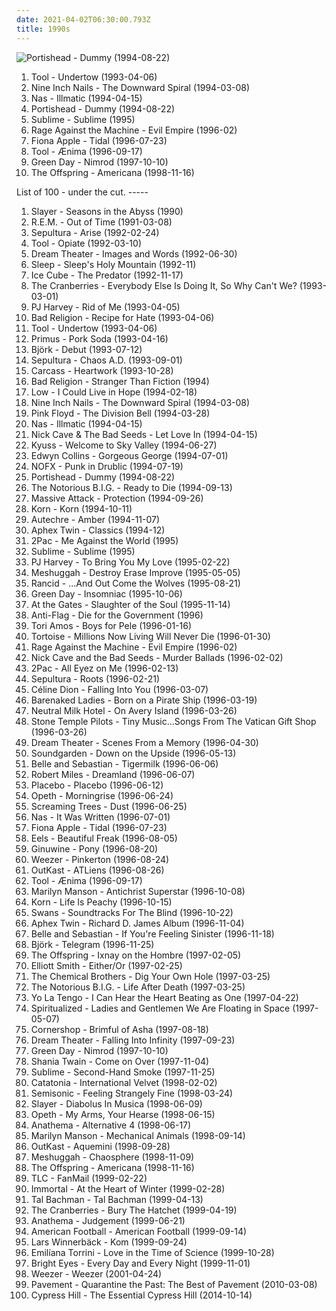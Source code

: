 ```yaml
---
date: 2021-04-02T06:30:00.793Z
title: 1990s
---
```

![Portishead - Dummy (1994-08-22)](http://coverartarchive.org/release/87888070-1b25-4830-aebc-dee490058b74/2550628489-500.jpg "Portishead - Dummy (1994-08-22)")
<ol>
<li><span title="#progressive_metal #alternative_metal">Tool - Undertow (1993-04-06)</span></li>
<li><span title="#industrial #industrial_rock">Nine Inch Nails - The Downward Spiral (1994-03-08)</span></li>
<li><span title="#hip_hop #rap #hip_hop">Nas - Illmatic (1994-04-15)</span></li>
<li><span title="#trip_hop">Portishead - Dummy (1994-08-22)</span></li>
<li><span title="#ska #rock">Sublime - Sublime (1995)</span></li>
<li><span title="#rock #alternative #90_s #1996 #alternative_rock #hard_rock">Rage Against the Machine - Evil Empire (1996-02)</span></li>
<li><span title="#female_vocalists #alternative #singer_songwriter">Fiona Apple - Tidal (1996-07-23)</span></li>
<li><span title="#progressive_metal #progressive_rock #metal">Tool - Ænima (1996-09-17)</span></li>
<li><span title="#punk_rock #pop_punk #punk">Green Day - Nimrod (1997-10-10)</span></li>
<li><span title="#punk_rock #punk">The Offspring - Americana (1998-11-16)</span></li>
</ol>
List of 100 - under the cut.
<!-- more -->
-----
<ol>
<li><span title="#thrash_metal">Slayer - Seasons in the Abyss (1990)</span></li>
<li><span title="#1991 #90_s #alternative_rock #rock">R.E.M. - Out of Time (1991-03-08)</span></li>
<li><span title="#thrash_metal">Sepultura - Arise (1992-02-24)</span></li>
<li><span title="#progressive_metal #alternative_metal #progressive_rock #1992 #rock">Tool - Opiate (1992-03-10)</span></li>
<li><span title="#progressive_metal">Dream Theater - Images and Words (1992-06-30)</span></li>
<li><span title="#stoner_metal #doom_metal #stoner_rock">Sleep - Sleep's Holy Mountain (1992-11)</span></li>
<li><span title="#gangsta_rap #rap">Ice Cube - The Predator (1992-11-17)</span></li>
<li><span title="#90_s #rock">The Cranberries - Everybody Else Is Doing It, So Why Can't We? (1993-03-01)</span></li>
<li><span title="#1993 #alternative">PJ Harvey - Rid of Me (1993-04-05)</span></li>
<li><span title="#punk_rock">Bad Religion - Recipe for Hate (1993-04-06)</span></li>
<li><span title="#progressive_metal #alternative_metal">Tool - Undertow (1993-04-06)</span></li>
<li><span title="#alternative_metal #alternative_rock #funk_metal">Primus - Pork Soda (1993-04-16)</span></li>
<li><span title="#electronic #alternative #1993">Björk - Debut (1993-07-12)</span></li>
<li><span title="#thrash_metal #groove_metal">Sepultura - Chaos A.D. (1993-09-01)</span></li>
<li><span title="#melodic_death_metal #death_metal">Carcass - Heartwork (1993-10-28)</span></li>
<li><span title="#punk_rock #punk">Bad Religion - Stranger Than Fiction (1994)</span></li>
<li><span title="#slowcore #1994">Low - I Could Live in Hope (1994-02-18)</span></li>
<li><span title="#industrial #industrial_rock">Nine Inch Nails - The Downward Spiral (1994-03-08)</span></li>
<li><span title="#progressive_rock">Pink Floyd - The Division Bell (1994-03-28)</span></li>
<li><span title="#hip_hop #rap #hip_hop">Nas - Illmatic (1994-04-15)</span></li>
<li><span title="#1994 #alternative_rock">Nick Cave & The Bad Seeds - Let Love In (1994-04-15)</span></li>
<li><span title="#stoner_rock">Kyuss - Welcome to Sky Valley (1994-06-27)</span></li>
<li><span title="#1994">Edwyn Collins - Gorgeous George (1994-07-01)</span></li>
<li><span title="#punk #punk_rock #skate_punk">NOFX - Punk in Drublic (1994-07-19)</span></li>
<li><span title="#trip_hop">Portishead - Dummy (1994-08-22)</span></li>
<li><span title="#1994 #rap">The Notorious B.I.G. - Ready to Die (1994-09-13)</span></li>
<li><span title="#trip_hop">Massive Attack - Protection (1994-09-26)</span></li>
<li><span title="#nu_metal">Korn - Korn (1994-10-11)</span></li>
<li><span title="#idm #ambient #electronic">Autechre - Amber (1994-11-07)</span></li>
<li><span title="#idm #electronic #techno">Aphex Twin - Classics (1994-12)</span></li>
<li><span title="#2_pac #rap #gangsta_rap">2Pac - Me Against the World (1995)</span></li>
<li><span title="#ska #rock">Sublime - Sublime (1995)</span></li>
<li><span title="#90_s #alternative #female_vocalists #1995">PJ Harvey - To Bring You My Love (1995-02-22)</span></li>
<li><span title="#progressive_metal #math_metal #death_metal">Meshuggah - Destroy Erase Improve (1995-05-05)</span></li>
<li><span title="#punk #punk_rock #ska_punk">Rancid - ...And Out Come the Wolves (1995-08-21)</span></li>
<li><span title="#punk_rock #punk">Green Day - Insomniac (1995-10-06)</span></li>
<li><span title="#melodic_death_metal">At the Gates - Slaughter of the Soul (1995-11-14)</span></li>
<li><span title="#punk #punk_rock">Anti-Flag - Die for the Government (1996)</span></li>
<li><span title="#alternative #piano #female_vocalists #singer_songwriter #90_s #1996">Tori Amos - Boys for Pele (1996-01-16)</span></li>
<li><span title="#post_rock">Tortoise - Millions Now Living Will Never Die (1996-01-30)</span></li>
<li><span title="#rock #alternative #90_s #1996 #alternative_rock #hard_rock">Rage Against the Machine - Evil Empire (1996-02)</span></li>
<li><span title="#1996">Nick Cave and the Bad Seeds - Murder Ballads (1996-02-02)</span></li>
<li><span title="#gangsta_rap #hip_hop #2_pac #rap #west_coast">2Pac - All Eyez on Me (1996-02-13)</span></li>
<li><span title="#thrash_metal #groove_metal #metal">Sepultura - Roots (1996-02-21)</span></li>
<li><span title="#celine_dion #pop">Céline Dion - Falling Into You (1996-03-07)</span></li>
<li><span title="#1996 #1990_s">Barenaked Ladies - Born on a Pirate Ship (1996-03-19)</span></li>
<li><span title="#indie #indie_rock #1996 #lo_fi">Neutral Milk Hotel - On Avery Island (1996-03-26)</span></li>
<li><span title="#rock">Stone Temple Pilots - Tiny Music...Songs From The Vatican Gift Shop (1996-03-26)</span></li>
<li><span title="#progressive_metal">Dream Theater - Scenes From a Memory (1996-04-30)</span></li>
<li><span title="#grunge #alternative_rock">Soundgarden - Down on the Upside (1996-05-13)</span></li>
<li><span title="#indie #1996 #indie_pop">Belle and Sebastian - Tigermilk (1996-06-06)</span></li>
<li><span title="#trance #dream #robert_miles #chillout #dance">Robert Miles - Dreamland (1996-06-07)</span></li>
<li><span title="#alternative_rock #alternative #rock">Placebo - Placebo (1996-06-12)</span></li>
<li><span title="#progressive_death_metal #progressive_metal">Opeth - Morningrise (1996-06-24)</span></li>
<li><span title="#grunge #1996">Screaming Trees - Dust (1996-06-25)</span></li>
<li><span title="#rap #hip_hop #hip_hop #east_coast_rap #nas">Nas - It Was Written (1996-07-01)</span></li>
<li><span title="#female_vocalists #alternative #singer_songwriter">Fiona Apple - Tidal (1996-07-23)</span></li>
<li><span title="#1996 #alternative #rock #alternative_rock #indie_rock #90_s">Eels - Beautiful Freak (1996-08-05)</span></li>
<li><span title="#hip_hop #90_s #smooth #1990_s #ponyrape #the_shit #late_90_s #pony">Ginuwine - Pony (1996-08-20)</span></li>
<li><span title="#alternative_rock #1996 #90_s">Weezer - Pinkerton (1996-08-24)</span></li>
<li><span title="#hip_hop">OutKast - ATLiens (1996-08-26)</span></li>
<li><span title="#progressive_metal #progressive_rock #metal">Tool - Ænima (1996-09-17)</span></li>
<li><span title="#industrial_metal #industrial #metal">Marilyn Manson - Antichrist Superstar (1996-10-08)</span></li>
<li><span title="#nu_metal #1996">Korn - Life Is Peachy (1996-10-15)</span></li>
<li><span title="#post_rock #experimental #1996">Swans - Soundtracks For The Blind (1996-10-22)</span></li>
<li><span title="#idm #electronic">Aphex Twin - Richard D. James Album (1996-11-04)</span></li>
<li><span title="#indie_pop #1996 #indie">Belle and Sebastian - If You're Feeling Sinister (1996-11-18)</span></li>
<li><span title="#electronic #remix #90_s">Björk - Telegram (1996-11-25)</span></li>
<li><span title="#punk_rock">The Offspring - Ixnay on the Hombre (1997-02-05)</span></li>
<li><span title="#singer_songwriter #1997">Elliott Smith - Either/Or (1997-02-25)</span></li>
<li><span title="#electronic #big_beat">The Chemical Brothers - Dig Your Own Hole (1997-03-25)</span></li>
<li><span title="#rap">The Notorious B.I.G. - Life After Death (1997-03-25)</span></li>
<li><span title="#1997 #indie_rock">Yo La Tengo - I Can Hear the Heart Beating as One (1997-04-22)</span></li>
<li><span title="#1997 #space_rock">Spiritualized - Ladies and Gentlemen We Are Floating in Space (1997-05-07)</span></li>
<li><span title="#electronica #indie_rock #raga_rock">Cornershop - Brimful of Asha (1997-08-18)</span></li>
<li><span title="#progressive_metal #progressive_rock">Dream Theater - Falling Into Infinity (1997-09-23)</span></li>
<li><span title="#punk_rock #pop_punk #punk">Green Day - Nimrod (1997-10-10)</span></li>
<li><span title="#shania_twain #country">Shania Twain - Come on Over (1997-11-04)</span></li>
<li><span title="#1997 #ska_punk #ska_punk #sublime #1990_s #smoke #second_hand #us_american #compilation_album #djtopp #its_all_chill #k_1_r_7_m #second_hand_smoke #mca_inc #passive_smoking">Sublime - Second-Hand Smoke (1997-11-25)</span></li>
<li><span title="#1998">Catatonia - International Velvet (1998-02-02)</span></li>
<li><span title="#1998 #rock #alternative_rock #90_s">Semisonic - Feeling Strangely Fine (1998-03-24)</span></li>
<li><span title="#thrash_metal">Slayer - Diabolus In Musica (1998-06-09)</span></li>
<li><span title="#progressive_death_metal #progressive_metal">Opeth - My Arms, Your Hearse (1998-06-15)</span></li>
<li><span title="#doom_metal #progressive_rock #progressive_metal">Anathema - Alternative 4 (1998-06-17)</span></li>
<li><span title="#industrial_rock #industrial_metal #industrial #glam_rock #metal">Marilyn Manson - Mechanical Animals (1998-09-14)</span></li>
<li><span title="#hip_hop">OutKast - Aquemini (1998-09-28)</span></li>
<li><span title="#progressive_metal #math_metal #death_metal #1998">Meshuggah - Chaosphere (1998-11-09)</span></li>
<li><span title="#punk_rock #punk">The Offspring - Americana (1998-11-16)</span></li>
<li><span title="#rnb #90_s">TLC - FanMail (1999-02-22)</span></li>
<li><span title="#black_metal">Immortal - At the Heart of Winter (1999-02-28)</span></li>
<li><span title="#rock">Tal Bachman - Tal Bachman (1999-04-13)</span></li>
<li><span title="#rock #alternative #90_s">The Cranberries - Bury The Hatchet (1999-04-19)</span></li>
<li><span title="#progressive_rock #doom_metal">Anathema - Judgement (1999-06-21)</span></li>
<li><span title="#indie_rock #emo">American Football - American Football (1999-09-14)</span></li>
<li><span title="#1999 #rock #swedish #singer_songwriter #svenskt #quiet #favorit #1990_s #my_cds #blandband #singer_songeriter">Lars Winnerbäck - Kom (1999-09-24)</span></li>
<li><span title="#1999">Emilíana Torrini - Love in the Time of Science (1999-10-28)</span></li>
<li><span title="#1999 #indie">Bright Eyes - Every Day and Every Night (1999-11-01)</span></li>
<li><span title="#rock #alternative_rock #weezer #alternative #90_s">Weezer - Weezer (2001-04-24)</span></li>
<li><span title="#2010">Pavement - Quarantine the Past: The Best of Pavement (2010-03-08)</span></li>
<li><span title="#hip_hop #rap #west_coast #1990_s #bad_albums #horrible_albums">Cypress Hill - The Essential Cypress Hill (2014-10-14)</span></li>
</ol>